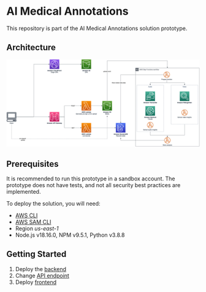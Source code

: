 # AI Medical Annotations

This repository is part of the AI Medical Annotations solution prototype.

## Architecture

![Architecture](./assets/wpt-architecture.png)

## Prerequisites

It is recommended to run this prototype in a sandbox account. The prototype does not have tests, and not all security best practices are implemented.

To deploy the solution, you will need:

- [AWS CLI](https://docs.aws.amazon.com/pt_br/cli/latest/userguide/getting-started-install.html)
- [AWS SAM CLI](https://docs.aws.amazon.com/serverless-application-model/latest/developerguide/install-sam-cli.html)
- Region _us-east-1_
- Node.js v18.16.0, NPM v9.5.1, Python v3.8.8

## Getting Started

1. Deploy the [backend](./backend/README.md)
2. Change [API endpoint](./frontend/src/services/api.js)
3. Deploy [frontend](./frontend/README.md)
